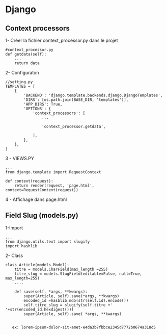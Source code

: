 # Django

## Context processors

1- Créer la fichier context_processor.py dans le projet
    
    #context_processor.py
    def getdata(self):
        ...
        return data
        
 2- Configuraton
 
    //setting.py
    TEMPLATES = [
        {
            'BACKEND': 'django.template.backends.django.DjangoTemplates',
            'DIRS': [os.path.join(BASE_DIR, 'templates')],
            'APP_DIRS': True,
            'OPTIONS': {
                'context_processors': [
                    ...

                    'context_processor.getdata',

                ],
            },
        },
    ]
    
  3 - VIEWS.PY
  
    ...
    from django.template import RequestContext
    
    def context(request):
        return render(request, 'page.html', context=RequestContext(request))
        
        
4 - Affichage dans page.html


## Field Slug (models.py)

1-Import 

    ...
    from django.utils.text import slugify
    import hashlib
  
2- Class

    class Article(models.Model):
        titre = models.CharField(max_length =255)
        titre_slug = models.SlugField(editable=False, null=True, max_length=255)
        ....
        
        def save(self, *args, **kwargs):
            super(Article, self).save(*args, **kwargs)
            encoded_id =hasblib.md5(str(self.id).encode())
            self.titre_slug = slugify(self.titre +' '+str(encoded_id.hexdigest()))
            super(Article, self).save( *args, **kwargs)
            
            
       ex: lorem-ipsum-dolor-sit-amet-e4da3b7fbbce2345d7772b0674a318d5
            
           
                  
        
    
    
    
    
    
    
    
    
    



    
  
  
  
